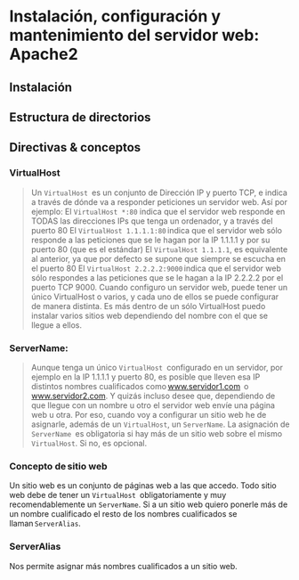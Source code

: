 # Instalación, configuración y mantenimiento del servidor web: Apache2
## Instalación

## Estructura de directorios

## Directivas & conceptos
###  VirtualHost
> Un `VirtualHost `es un conjunto de Dirección IP y puerto TCP, e indica a través de dónde va a responder peticiones un servidor web. Así por ejemplo: 
> El `VirtualHost *:80` indica que el servidor web responde en TODAS las direcciones IPs que tenga un ordenador, y a través del puerto 80 
> El `VirtualHost 1.1.1.1:80` indica que el servidor web sólo responde a las peticiones que se le hagan por la IP 1.1.1.1 y por su puerto 80 (que es el estándar) 
> El `VirtualHost 1.1.1.1`, es equivalente al anterior, ya que por defecto se supone que siempre se escucha en el puerto 80 
> El `VirtualHost 2.2.2.2:9000` indica que el servidor web sólo respondes a las peticiones que se le hagan a la IP 2.2.2.2 por el puerto TCP 9000. 
> Cuando configuro un servidor web, puede tener un único VirtualHost o varios, y cada uno de ellos se puede configurar de manera distinta. Es más dentro de un sólo VirtualHost puedo instalar varios sitios web dependiendo del nombre con el que se llegue a ellos.

### ServerName: 
> Aunque tenga un único `VirtualHost `configurado en un servidor, por ejemplo en la IP 1.1.1.1 y puerto 80, es posible que lleven esa IP distintos nombres cualificados como www.servidor1.com  o www.servidor2.com. Y quizás incluso desee que, dependiendo de que llegue con un nombre u otro el servidor web envíe una página web u otra. Por eso, cuando voy a configurar un sitio web he de asignarle, además de un `VirtualHost`, un `ServerName`. La asignación de `ServerName `es obligatoria si hay más de un sitio web sobre el mismo `VirtualHost`. Si no, es opcional. 

### Concepto de sitio web
Un sitio web es un conjunto de páginas web a las que accedo. Todo sitio web debe de tener un `VirtualHost `obligatoriamente y muy recomendablemente un `ServerName`. Si a un sitio web quiero ponerle más de un nombre cualificado el resto de los nombres cualificados se llaman `ServerAlias`. 

### ServerAlias
Nos permite asignar más nombres cualificados a un sitio web.